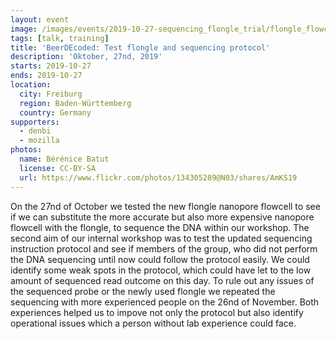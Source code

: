 ```yaml
---
layout: event
image: /images/events/2019-10-27-sequencing_flongle_trial/flongle_flowcell.jpg
tags: [talk, training]
title: 'BeerDEcoded: Test flongle and sequencing protocol'
description: 'Oktober, 27nd, 2019'
starts: 2019-10-27
ends: 2019-10-27
location:
  city: Freiburg
  region: Baden-Württemberg
  country: Germany
supporters:
  - denbi
  - mozilla
photos:
  name: Bérénice Batut
  license: CC-BY-SA
  url: https://www.flickr.com/photos/134305289@N03/shares/AmKS19
---
```


On the 27nd of October we tested the new flongle nanopore flowcell to see if we can substitute the more accurate but also more expensive nanopore flowcell with the flongle, to sequence the DNA within our workshop. The second aim of our internal workshop was to test the updated sequencing instruction protocol and see if members of the group, who did not perform the DNA sequencing until now could follow the protocol easily.
We could identify some weak spots in the protocol, which could have let to the low amount of sequenced read outcome on this day. 
To rule out any issues of the sequenced probe or the newly used flongle we repeated the sequencing with more experienced people on the 26nd of November. Both experiences helped us to impove not only the protocol but also identify operational issues which a person without lab experience could face.

